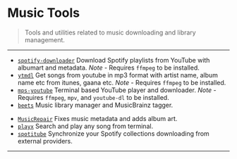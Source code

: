 # Music Tools

> Tools and utilities related to music downloading and library management.

---

* [`spotify-downloader`](https://github.com/ritiek/spotify-downloader) Download Spotify playlists from YouTube with albumart and metadata. *Note* - Requires `ffmpeg` to be installed.
* [`ytmdl`](https://github.com/deepjyoti30/ytmdl) Get songs from youtube in mp3 format with artist name, album name etc from itunes, gaana etc. *Note* - Requires `ffmpeg` to be installed.
* [`mps-youtube`](https://github.com/mps-youtube/mps-youtube) Terminal based YouTube player and downloader. *Note* - Requires `ffmpeg`, `mpv`, and `youtube-dl` to be installed.
* [`beets`](https://github.com/beetbox/beets) Music library manager and MusicBrainz tagger.

[](.)

* [`MusicRepair`](https://github.com/kalbhor/MusicRepair) Fixes music metadata and adds album art.
* [`playx`](https://github.com/NISH1001/playx) Search and play any song from terminal.
* [`spotitube`](https://github.com/streambinder/spotitube) Synchronize your Spotify collections downloading from external providers.

---
